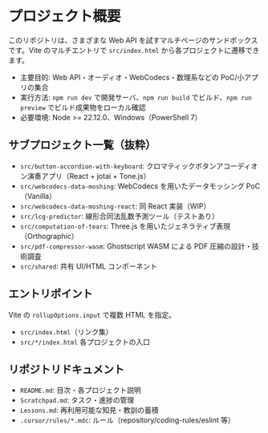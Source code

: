 # プロジェクト概要

このリポジトリは、さまざまな Web API を試すマルチページのサンドボックスです。Vite のマルチエントリで `src/index.html` から各プロジェクトに遷移できます。

- 主要目的: Web API・オーディオ・WebCodecs・数理系などの PoC/小アプリの集合
- 実行方法: `npm run dev` で開発サーバ、`npm run build` でビルド、`npm run preview` でビルド成果物をローカル確認
- 必要環境: Node >= 22.12.0、Windows（PowerShell 7）

## サブプロジェクト一覧（抜粋）

- `src/button-accordion-with-keyboard`: クロマティックボタンアコーディオン演奏アプリ（React + jotai + Tone.js）
- `src/webcodecs-data-moshing`: WebCodecs を用いたデータモッシング PoC（Vanilla）
- `src/webcodecs-data-moshing-react`: 同 React 実装（WIP）
- `src/lcg-predictor`: 線形合同法乱数予測ツール（テストあり）
- `src/computation-of-tears`: Three.js を用いたジェネラティブ表現（Orthographic）
- `src/pdf-compressor-wasm`: Ghostscript WASM による PDF 圧縮の設計・技術調査
- `src/shared`: 共有 UI/HTML コンポーネント

## エントリポイント

Vite の `rollupOptions.input` で複数 HTML を指定。

- `src/index.html`（リンク集）
- `src/*/index.html` 各プロジェクトの入口

## リポジトリドキュメント

- `README.md`: 目次・各プロジェクト説明
- `Scratchpad.md`: タスク・進捗の管理
- `Lessons.md`: 再利用可能な知見・教訓の蓄積
- `.cursor/rules/*.mdc`: ルール（repository/coding-rules/eslint 等）
